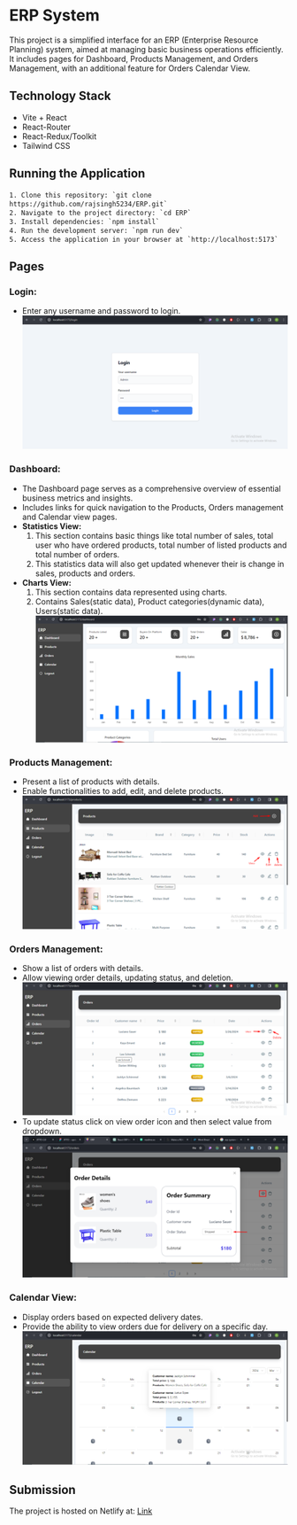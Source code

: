 # ERP System

This project is a simplified interface for an ERP (Enterprise Resource Planning) system, aimed at managing basic business operations efficiently. It includes pages for Dashboard, Products Management, and Orders Management, with an additional feature for Orders Calendar View.

## Technology Stack

- Vite + React
- React-Router
- React-Redux/Toolkit
- Tailwind CSS

## Running the Application

    1. Clone this repository: `git clone https://github.com/rajsingh5234/ERP.git`
    2. Navigate to the project directory: `cd ERP`
    3. Install dependencies: `npm install`
    4. Run the development server: `npm run dev`
    5. Access the application in your browser at `http://localhost:5173`

## Pages

### Login:

- Enter any username and password to login.
  ![Login](/public/login.png)

### Dashboard:

- The Dashboard page serves as a comprehensive overview of essential business metrics and insights.
- Includes links for quick navigation to the Products, Orders management and Calendar view pages.
- **Statistics View:**
  1. This section contains basic things like total number of sales, total user who have ordered products, total number of listed products and total number of orders.
  2. This statistics data will also get updated whenever their is change in sales, products and orders.
- **Charts View:**
  1. This section contains data represented using charts.
  2. Contains Sales(static data), Product categories(dynamic data), Users(static data).
  ![Dashboard](/public/dashboard.png)

### Products Management:

- Present a list of products with details.
- Enable functionalities to add, edit, and delete products.
  ![Products](/public/products.png)

### Orders Management:

- Show a list of orders with details.
- Allow viewing order details, updating status, and deletion.
  ![Orders](/public/orders.png)
- To update status click on view order icon and then select value from dropdown.
  ![Update order status](/public/updateorderstatus.png)

### Calendar View:

- Display orders based on expected delivery dates.
- Provide the ability to view orders due for delivery on a specific day.
  ![Calendar](/public/calendar.png)

## Submission

The project is hosted on Netlify at: [Link](https://erp-sys.netlify.app/)